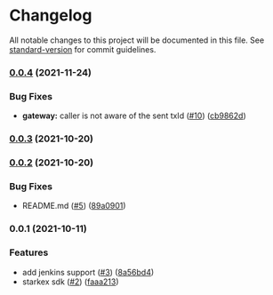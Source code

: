 # Changelog

All notable changes to this project will be documented in this file. See [standard-version](https://github.com/conventional-changelog/standard-version) for commit guidelines.

### [0.0.4](https://github.com/starkware-libs/starkex-js/compare/v0.0.3...v0.0.4) (2021-11-24)


### Bug Fixes

* **gateway:** caller is not aware of the sent txId ([#10](https://github.com/starkware-libs/starkex-js/issues/10)) ([cb9862d](https://github.com/starkware-libs/starkex-js/commit/cb9862d687998deec928b8068bd8d1e69c0a90f4))

### [0.0.3](https://github.com/starkware-libs/starkex-js/compare/v0.0.2...v0.0.3) (2021-10-20)

### [0.0.2](https://github.com/starkware-libs/starkex-js/compare/v0.0.1...v0.0.2) (2021-10-20)

### Bug Fixes

- README.md ([#5](https://github.com/starkware-libs/starkex-js/issues/5)) ([89a0901](https://github.com/starkware-libs/starkex-js/commit/89a0901fd0f9bef8a810413d3b8cc292e5706e48))

### 0.0.1 (2021-10-11)

### Features

- add jenkins support ([#3](https://github.com/starkware-libs/starkex-js/issues/3)) ([8a56bd4](https://github.com/starkware-libs/starkex-js/commit/8a56bd46aa39163fd618c1935fe487cec1c90504))
- starkex sdk ([#2](https://github.com/starkware-libs/starkex-js/issues/2)) ([faaa213](https://github.com/starkware-libs/starkex-js/commit/faaa2138feae74599a344c60bd49df6fef122017))
